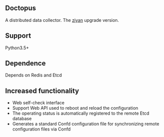 ## Doctopus
A distributed data collector. The [ziyan](https://github.com/maboss-YCMan/ziyan) upgrade version.

## Support

Python3.5+

## Dependence

Depends on Redis and Etcd

## Increased functionality

- Web self-check interface
- Support Web API used to reboot and reload the configuration
- The operating status is automatically registered to the remote Etcd database
- Generates a standard Confd configuration file for synchronizing remote configuration files via Confd
